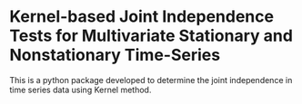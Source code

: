 # Kernel-based Joint Independence Tests for Multivariate Stationary and Nonstationary Time-Series

This is a python package developed to determine the joint independence in time series data using Kernel method.

